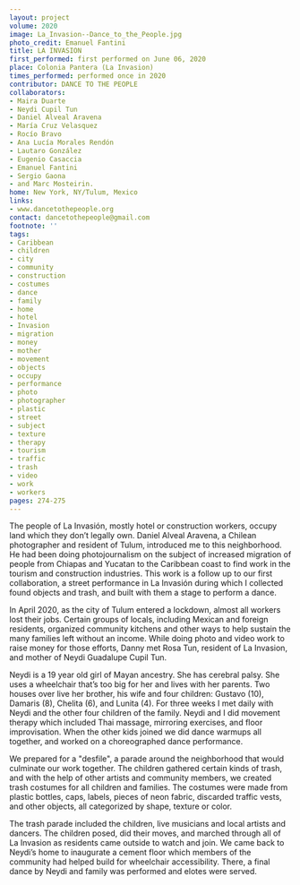 ```yaml
---
layout: project
volume: 2020
image: La_Invasion--Dance_to_the_People.jpg
photo_credit: Emanuel Fantini
title: LA INVASION
first_performed: first performed on June 06, 2020
place: Colonia Pantera (La Invasion)
times_performed: performed once in 2020
contributor: DANCE TO THE PEOPLE
collaborators:
- Maira Duarte
- Neydi Cupil Tun
- Daniel Alveal Aravena
- María Cruz Velasquez
- Rocío Bravo
- Ana Lucía Morales Rendón
- Lautaro González
- Eugenio Casaccia
- Emanuel Fantini
- Sergio Gaona
- and Marc Mosteirin.
home: New York, NY/Tulum, Mexico
links:
- www.dancetothepeople.org
contact: dancetothepeople@gmail.com
footnote: ''
tags:
- Caribbean
- children
- city
- community
- construction
- costumes
- dance
- family
- home
- hotel
- Invasion
- migration
- money
- mother
- movement
- objects
- occupy
- performance
- photo
- photographer
- plastic
- street
- subject
- texture
- therapy
- tourism
- traffic
- trash
- video
- work
- workers
pages: 274-275
---
```


The people of La Invasión, mostly hotel or construction workers, occupy land which they don’t legally own.  Daniel Alveal Aravena, a Chilean photographer and resident of Tulum, introduced me to this neighborhood. He had been doing photojournalism on the subject of increased migration of people from Chiapas and Yucatan to the Caribbean coast to find work in the tourism and construction industries. This work is a follow up to our first collaboration, a street performance in La Invasión during which I collected found objects and trash, and built with them a stage to perform a dance.

In April 2020, as the city of Tulum entered a lockdown, almost all workers lost their jobs. Certain groups of locals, including Mexican and foreign residents, organized community kitchens and other ways to help sustain the many families left without an income. While doing photo and video work to raise money for those efforts, Danny met Rosa Tun, resident of La Invasion, and mother of Neydi Guadalupe Cupil Tun.

Neydi is a 19 year old girl of Mayan ancestry. She has cerebral palsy. She uses a wheelchair that’s too big for her and lives with her parents. Two houses over live her brother, his wife and four children: Gustavo (10), Damaris (8), Chelita (6), and Lunita (4). For three weeks I met daily with Neydi and the other four children of the family. Neydi and I did movement therapy which included Thai massage, mirroring exercises, and floor improvisation. When the other kids joined we did dance warmups all together, and worked on a choreographed dance performance.  

We prepared for a "desfile", a parade around the neighborhood that would culminate our work together. The children gathered certain kinds of trash, and with the help of other artists and community members, we created trash costumes for all children and families.  The costumes were made from plastic bottles, caps, labels, pieces of neon fabric, discarded traffic vests, and other objects, all categorized by shape, texture or color.   

The trash parade included the children, live musicians and local artists and dancers.  The children posed, did their moves, and marched through all of La Invasion as residents came outside to watch and join.  We came back to Neydi’s home to inaugurate a cement floor which members of the community had helped build for wheelchair accessibility.  There, a final dance by Neydi and family was performed and elotes were served.
